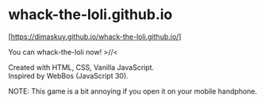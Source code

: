 # whack-the-loli.github.io

[https://dimaskuy.github.io/whack-the-loli.github.io/]

You can whack-the-loli now! >//<

Created with HTML, CSS, Vanilla JavaScript. <br>
Inspired by WebBos (JavaScript 30).

NOTE: This game is a bit annoying if you open it on your mobile handphone.
